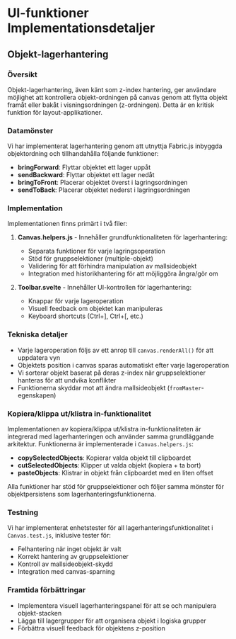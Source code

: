 # UI-funktioner Implementationsdetaljer

## Objekt-lagerhantering

### Översikt
Objekt-lagerhantering, även känt som z-index hantering, ger användare möjlighet att kontrollera objekt-ordningen på canvas genom att flytta objekt framåt eller bakåt i visningsordningen (z-ordningen). Detta är en kritisk funktion för layout-applikationer.

### Datamönster
Vi har implementerat lagerhantering genom att utnyttja Fabric.js inbyggda objektordning och tillhandahålla följande funktioner:
- **bringForward**: Flyttar objektet ett lager uppåt
- **sendBackward**: Flyttar objektet ett lager nedåt
- **bringToFront**: Placerar objektet överst i lagringsordningen
- **sendToBack**: Placerar objektet nederst i lagringsordningen

### Implementation
Implementationen finns primärt i två filer:

1. **Canvas.helpers.js** - Innehåller grundfunktionaliteten för lagerhantering:
   - Separata funktioner för varje lagringsoperation
   - Stöd för gruppselektioner (multiple-objekt)
   - Validering för att förhindra manipulation av mallsideobjekt
   - Integration med historikhantering för att möjliggöra ångra/gör om

2. **Toolbar.svelte** - Innehåller UI-kontrollen för lagerhantering:
   - Knappar för varje lageroperation
   - Visuell feedback om objektet kan manipuleras
   - Keyboard shortcuts (Ctrl+], Ctrl+[, etc.)

### Tekniska detaljer
- Varje lageroperation följs av ett anrop till `canvas.renderAll()` för att uppdatera vyn
- Objektets position i canvas sparas automatiskt efter varje lageroperation
- Vi sorterar objekt baserat på deras z-index när gruppselektioner hanteras för att undvika konflikter
- Funktionerna skyddar mot att ändra mallsideobjekt (`fromMaster`-egenskapen)

### Kopiera/klippa ut/klistra in-funktionalitet

Implementationen av kopiera/klippa ut/klistra in-funktionaliteten är integrerad med lagerhanteringen och använder samma grundläggande arkitektur. Funktionerna är implementerade i `Canvas.helpers.js`:

- **copySelectedObjects**: Kopierar valda objekt till clipboardet
- **cutSelectedObjects**: Klipper ut valda objekt (kopiera + ta bort)
- **pasteObjects**: Klistrar in objekt från clipboardet med en liten offset

Alla funktioner har stöd för gruppselektioner och följer samma mönster för objektpersistens som lagerhanteringsfunktionerna.

### Testning
Vi har implementerat enhetstester för all lagerhanteringsfunktionalitet i `Canvas.test.js`, inklusive tester för:
- Felhantering när inget objekt är valt
- Korrekt hantering av gruppselektioner
- Kontroll av mallsideobjekt-skydd
- Integration med canvas-sparning

### Framtida förbättringar
- Implementera visuell lagerhanteringspanel för att se och manipulera objekt-stacken
- Lägga till lagergrupper för att organisera objekt i logiska grupper
- Förbättra visuell feedback för objektens z-position
